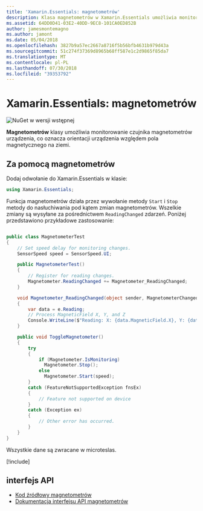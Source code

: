 ```yaml
---
title: 'Xamarin.Essentials: magnetometrów'
description: Klasa magnetometrów w Xamarin.Essentials umożliwia monitorowanie czujnika magnetometrów urządzenia, co oznacza orientacji urządzenia względem pola magnetycznego na ziemi.
ms.assetid: 64DD0D41-03E2-40DD-9EC8-101CA0ED852B
author: jamesmontemagno
ms.author: jamont
ms.date: 05/04/2018
ms.openlocfilehash: 3827b9a57ec2667a8716f5b56bfb4631b979d43a
ms.sourcegitcommit: 51c274f37369d8965b68ff587e1c2d9865f85da7
ms.translationtype: MT
ms.contentlocale: pl-PL
ms.lasthandoff: 07/30/2018
ms.locfileid: "39353792"
---
```

# <a name="xamarinessentials-magnetometer"></a>Xamarin.Essentials: magnetometrów

![NuGet w wersji wstępnej](~/media/shared/pre-release.png)

**Magnetometrów** klasy umożliwia monitorowanie czujnika magnetometrów urządzenia, co oznacza orientacji urządzenia względem pola magnetycznego na ziemi.

## <a name="using-magnetometer"></a>Za pomocą magnetometrów

Dodaj odwołanie do Xamarin.Essentials w klasie:

```csharp
using Xamarin.Essentials;
```

Funkcja magnetometrów działa przez wywołanie metody `Start` i `Stop` metody do nasłuchiwania pod kątem zmian magnetometrów. Wszelkie zmiany są wysyłane za pośrednictwem `ReadingChanged` zdarzeń. Poniżej przedstawiono przykładowe zastosowanie:

```csharp

public class MagnetometerTest
{
    // Set speed delay for monitoring changes.
    SensorSpeed speed = SensorSpeed.UI;

    public MagnetometerTest()
    {
        // Register for reading changes.
        Magnetometer.ReadingChanged += Magnetometer_ReadingChanged;
    }

    void Magnetometer_ReadingChanged(object sender, MagnetometerChangedEventArgs e)
    {
        var data = e.Reading;
        // Process MagneticField X, Y, and Z
        Console.WriteLine($"Reading: X: {data.MagneticField.X}, Y: {data.MagneticField.Y}, Z: {data.MagneticField.Z}");
    }

    public void ToggleMagnetometer()
    {
        try
        {
            if (Magnetometer.IsMonitoring)
              Magnetometer.Stop();
            else
              Magnetometer.Start(speed);
        }
        catch (FeatureNotSupportedException fnsEx)
        {
            // Feature not supported on device
        }
        catch (Exception ex)
        {
            // Other error has occurred.
        }
    }
}
```

Wszystkie dane są zwracane w microteslas.

[!include[](~/essentials/includes/sensor-speed.md)]

## <a name="api"></a>interfejs API

- [Kod źródłowy magnetometrów](https://github.com/xamarin/Essentials/tree/master/Xamarin.Essentials/Magnetometer)
- [Dokumentacja interfejsu API magnetometrów](xref:Xamarin.Essentials.Magnetometer)
